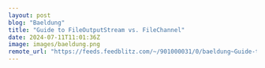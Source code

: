```yaml
---
layout: post
blog: "Baeldung"
title: "Guide to FileOutputStream vs. FileChannel"
date: 2024-07-11T11:01:36Z
image: images/baeldung.png
remote_url: "https://feeds.feedblitz.com/~/901000031/0/baeldung~Guide-to-FileOutputStream-vs-FileChannel"
---
```

